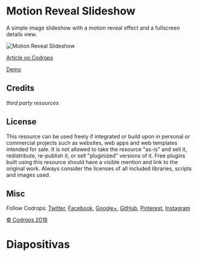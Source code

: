 # Motion Reveal Slideshow

A simple image slideshow with a motion reveal effect and a fullscreen details view.

![Motion Reveal Slideshow](https://tympanus.net/codrops/wp-content/uploads/2018/07/MotionRevealSlideshow_featured.jpg)

[Article on Codrops](https://tympanus.net/codrops/?p=35450)

[Demo](http://tympanus.net/Development/MotionRevealSlideshow/)

## Credits

*third party resources*

## License
This resource can be used freely if integrated or build upon in personal or commercial projects such as websites, web apps and web templates intended for sale. It is not allowed to take the resource "as-is" and sell it, redistribute, re-publish it, or sell "pluginized" versions of it. Free plugins built using this resource should have a visible mention and link to the original work. Always consider the licenses of all included libraries, scripts and images used.

## Misc

Follow Codrops: [Twitter](http://www.twitter.com/codrops), [Facebook](http://www.facebook.com/codrops), [Google+](https://plus.google.com/101095823814290637419), [GitHub](https://github.com/codrops), [Pinterest](http://www.pinterest.com/codrops/), [Instagram](https://www.instagram.com/codropsss/)


[© Codrops 2018](http://www.codrops.com)





# Diapositivas

